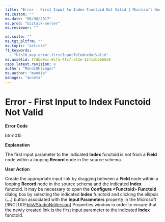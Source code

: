 ```yaml
---
title: "Error - First Input to Index Functoid Not Valid | Microsoft Docs"
ms.custom: ""
ms.date: "06/08/2017"
ms.prod: "biztalk-server"
ms.reviewer: ""

ms.suite: ""
ms.tgt_pltfrm: ""
ms.topic: "article"
f1_keywords: 
  - "bts10.map.error.firstInputToIndexNotValid"
ms.assetid: f7dbe9cc-9cfa-4fc7-af3e-1241cb2b50a9
caps.latest.revision: 8
author: "MandiOhlinger"
ms.author: "mandia"
manager: "anneta"
---
```

# Error - First Input to Index Functoid Not Valid
**Error Code**  
  
 btm1015  
  
 **Explanation**  
  
 The first input parameter to the indicated **Index** functoid is not from a **Field** node within a looping **Record** node in the source schema.  
  
 **User Action**  
  
 Create the appropriate input link by dragging between a **Field** node within a looping **Record** node in the source schema and the indicated **Index** functoid. It may be necessary to open the **Configure \<Functoid\> Functoid** dialog box by selecting the indicated **Index** functoid and clicking the ellipsis (**...**) button associated with the **Input Parameters** property in the Microsoft [!INCLUDE[btsVStudioNoVersion](../includes/btsvstudionoversion-md.md)] Properties window in order to ensure that the newly created link is the first input parameter to the indicated **Index** functoid.